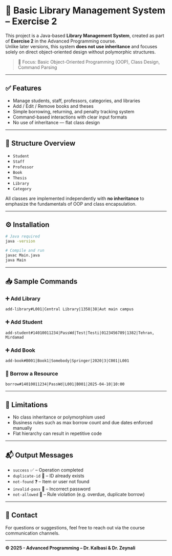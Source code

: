 
# 📘 Basic Library Management System – Exercise 2

This project is a Java-based **Library Management System**, created as part of **Exercise 2** in the Advanced Programming course.  
Unlike later versions, this system **does not use inheritance** and focuses solely on direct object-oriented design without polymorphic structures.

> 🧠 Focus: Basic Object-Oriented Programming (OOP), Class Design, Command Parsing

---

## ✅ Features

- Manage students, staff, professors, categories, and libraries
- Add / Edit / Remove books and theses
- Simple borrowing, returning, and penalty tracking system
- Command-based interactions with clear input formats
- No use of inheritance — flat class design

---

## 🧱 Structure Overview

- `Student`
- `Staff`
- `Professor`
- `Book`
- `Thesis`
- `Library`
- `Category`

All classes are implemented independently with **no inheritance** to emphasize the fundamentals of OOP and class encapsulation.

---

## ⚙️ Installation

```bash
# Java required
java -version

# Compile and run
javac Main.java
java Main
```

---

## 📥 Sample Commands

### ➕ Add Library
```
add-library#L001|Central Library|1358|38|Aut main campus
```

### ➕ Add Student
```
add-student#14010011234|PassWd|Test|Testi|0123456789|1382|Tehran, Mirdamad
```

### ➕ Add Book
```
add-book#B001|Book1|Somebody|Springer|2020|3|C001|L001
```

### 🔁 Borrow a Resource
```
borrow#14010011234|PassWd|L001|B001|2025-04-10|10:00
```

---

## 🚨 Limitations

- No class inheritance or polymorphism used
- Business rules such as max borrow count and due dates enforced manually
- Flat hierarchy can result in repetitive code

---

## 📬 Output Messages

- `success` ✅ – Operation completed
- `duplicate-id` 🔁 – ID already exists
- `not-found` ❓ – Item or user not found
- `invalid-pass` 🔑 – Incorrect password
- `not-allowed` 🚫 – Rule violation (e.g. overdue, duplicate borrow)

---

## 📮 Contact

For questions or suggestions, feel free to reach out via the course communication channels.

---
**© 2025 - Advanced Programming – Dr. Kalbasi & Dr. Zeynali**
